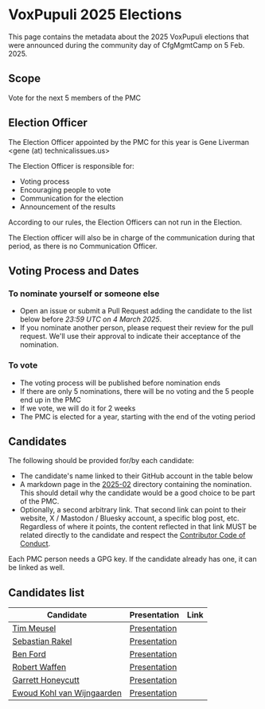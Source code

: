 # VoxPupuli 2025 Elections

This page contains the metadata about the 2025 VoxPupuli elections that were announced
during the community day of CfgMgmtCamp on 5 Feb. 2025.

## Scope

Vote for the next 5 members of the PMC

## Election Officer

The Election Officer appointed by the PMC for this year is Gene Liverman <gene (at) technicalissues.us>

The Election Officer is responsible for:

- Voting process
- Encouraging people to vote
- Communication for the election
- Announcement of the results

According to our rules, the Election Officers can not run in the Election.

The Election officer will also be in charge of the communication during that
period, as there is no Communication Officer.

## Voting Process and Dates

### To nominate yourself or someone else

- Open an issue or submit a Pull Request adding the candidate to the list below
  before *23:59 UTC on 4 March 2025*.
- If you nominate another person, please request their review for the pull request.
  We'll use their approval to indicate their acceptance of the nomination.

### To vote

- The voting process will be published before nomination ends
- If there are only 5 nominations, there will be no voting and the 5 people end up in the PMC
- If we vote, we will do it for 2 weeks
- The PMC is elected for a year, starting with the end of the voting period

## Candidates

The following should be provided for/by each candidate:

- The candidate's name linked to their GitHub account in the table below
- A markdown page in the [2025-02](2025-02) directory containing the nomination.
  This should detail why the candidate would be a good choice to be part of the PMC.
- Optionally, a second arbitrary link. That second link can point to their website,
  X / Mastodon / Bluesky account, a specific blog post, etc. Regardless of where it points,
  the content reflected in that link MUST be related directly to the candidate and respect
  the [Contributor Code of Conduct](https://voxpupuli.org/coc/).

Each PMC person needs a GPG key. If the candidate already has one, it can be linked as well.

## Candidates list

| Candidate                     | Presentation               | Link |
|-------------------------------|----------------------------|------|
| [Tim Meusel][timg]            | [Presentation][timp]       |      |
| [Sebastian Rakel][sebastiang] | [Presentation][sebastianp] |      |
| [Ben Ford][beng]              | [Presentation][benp]       |      |
| [Robert Waffen][rwg]          | [Presentation][rwp]        |      |
| [Garrett Honeycutt][ghg]      | [Presentation][ghp]        |      |
| [Ewoud Kohl van Wijngaarden][ekohlg] | [Presentation][ekohlp] |   |

[timg]: https://github.com/bastelfreak
[timp]: 2025-02/bastelfreak.md
[sebastiang]: https://github.com/sebastianrakel
[sebastianp]: 2025-02/spritzgebaeck.md
[beng]: https://github.com/binford2k
[benp]: 2025-02/binford2k.md
[rwg]: https://github.com/rwaffen
[rwp]: 2025-02/rwaffen.md
[ghg]: https://github.com/ghoneycutt
[ghp]: 2025-02/ghoneycutt.md
[ekohlg]: https://github.com/ekohl
[ekohlp]: 2025-02/ewoud.md
